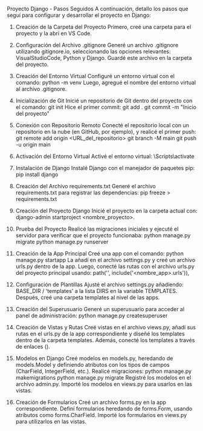 Proyecto Django - Pasos Seguidos
A continuación, detallo los pasos que seguí para configurar y desarrollar el proyecto en Django:

1. Creación de la Carpeta del Proyecto
Primero, creé una carpeta para el proyecto y la abrí en VS Code.

2. Configuración del Archivo .gitignore
Generé un archivo .gitignore utilizando gitignore.io, seleccionando las opciones relevantes: VisualStudioCode, Python y Django. Guardé este archivo en la carpeta del proyecto.

3. Creación del Entorno Virtual
Configuré un entorno virtual con el comando:
    python -m venv <venv>
Luego, agregué el nombre del entorno virtual al archivo .gitignore.

4. Inicialización de Git
Inicié un repositorio de Git dentro del proyecto con el comando:
    git init
Hice el primer commit:
    git add .
    git commit -m "Inicio del proyecto"

5. Conexión con Repositorio Remoto
Conecté el repositorio local con un repositorio en la nube (en GitHub, por ejemplo), y realicé el primer push:
    git remote add origin <URL_del_repositorio>
    git branch -M main
    git push -u origin main

6. Activación del Entorno Virtual
Activé el entorno virtual:
    <venv>\Scripts\activate

7. Instalación de Django
Instalé Django con el manejador de paquetes pip:
    pip install django

8. Creación del Archivo requirements.txt
Generé el archivo requirements.txt para registrar las dependencias:
    pip freeze > requirements.txt

9. Creación del Proyecto Django
Inicié el proyecto en la carpeta actual con:
    django-admin startproject <nombre_proyecto>.

10. Prueba del Proyecto
Realicé las migraciones iniciales y ejecuté el servidor para verificar que el proyecto funcionaba:
    python manage.py migrate
    python manage.py runserver

11. Creación de la App Principal
Creé una app con el comando:
    python manage.py startapp <inicio>
La añadí en el archivo settings.py y creé un archivo urls.py dentro de la app. Luego, conecté las rutas con el archivo urls.py del proyecto principal usando:
    path('', include('<nombre_app>.urls')),

12. Configuración de Plantillas
Ajusté el archivo settings.py añadiendo:
    BASE_DIR / 'templates'
a la lista DIRS en la variable TEMPLATES. Después, creé una carpeta templates al nivel de las apps.

13. Creación del Superusuario
Generé un superusuario para acceder al panel de administración:
    python manage.py createsuperuser

14. Creación de Vistas y Rutas
Creé vistas en el archivo views.py, añadí sus rutas en el urls.py de la app correspondiente y diseñé los templates dentro de la carpeta templates. Además, conecté los templates a través de enlaces (<a>).

15. Modelos en Django
Creé modelos en models.py, heredando de models.Model y definiendo atributos con los tipos de campos (CharField, IntegerField, etc.).
Realicé migraciones:
    python manage.py makemigrations
    python manage.py migrate
Registré los modelos en el archivo admin.py.
Importé los modelos en views.py para usarlos en las vistas.

16. Creación de Formularios
Creé un archivo forms.py en la app correspondiente.
Definí formularios heredando de forms.Form, usando atributos como forms.CharField.
Importé los formularios en views.py para utilizarlos en las vistas.